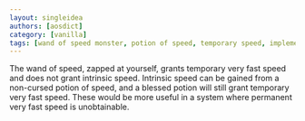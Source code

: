 ```yaml
---
layout: singleidea
authors: [aosdict]
category: [vanilla]
tags: [wand of speed monster, potion of speed, temporary speed, implemented in xnethack, implemented in vanilla]
---
```

The wand of speed, zapped at yourself, grants temporary very fast speed and does not grant intrinsic speed. Intrinsic speed can be gained from a non-cursed potion of speed, and a blessed potion will still grant temporary very fast speed. These would be more useful in a system where permanent very fast speed is unobtainable.
